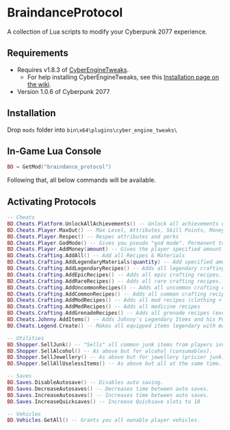 # BraindanceProtocol

A collection of Lua scripts to modify your Cyberpunk 2077 experience.

## Requirements

- Requires v1.8.3 of [CyberEngineTweaks](https://github.com/yamashi/CyberEngineTweaks/tree/v1.8.3).
  - For help installing CyberEngineTweaks, see this [Installation page on the wiki](https://wiki.cybermods.net/cyber-engine-tweaks/getting-started/installing).
- Version 1.0.6 of Cyberpunk 2077

## Installation

Drop `mods` folder into `bin\x64\plugins\cyber_engine_tweaks\`

## In-Game Lua Console

```lua
BD = GetMod("braindance_protocol")
```

Following that, all below commands will be available.

## Activating Protocols

```lua
-- Cheats
BD.Cheats.Platform.UnlockAllAchievements() -- Unlock all achievements on your platform (Steam / GoG)
BD.Cheats.Player.MaxOut() -- Max Level, Attributes, Skill Points, Money,
BD.Cheats.Player.Respec() -- Respec attributes and perks
BD.Cheats.Player.GodMode() -- Gives you pseudo "god mode". Permanent to your SaveFile
BD.Cheats.Player.AddMoney(amount) -- Gives the player specified amount of money. If no amount is specified, gives you 999999 money.
BD.Cheats.Crafting.AddAll() -- Add all Recipes & Materials
BD.Cheats.Crafting.AddLegendaryMaterials(quantity) -- Add specified amount of legendary crafting materials
BD.Cheats.Crafting.AddLegendaryRecipes() -- Adds all legendary crafting recipes.
BD.Cheats.Crafting.AddEpicRecipes() -- Adds all epic crafting recipes.
BD.Cheats.Crafting.AddRareRecipes() -- Adds all rare crafting recipes.
BD.Cheats.Crafting.AddUncommonRecipes() -- Adds all uncommon crafting recipes.
BD.Cheats.Crafting.AddCommonRecipes() -- Adds all common crafting recipes.
BD.Cheats.Crafting.AddModRecipes() -- Adds all mod recipes (clothing + cyberware + weapon mods)
BD.Cheats.Crafting.AddMedRecipes() -- Adds all medicine recipes
BD.Cheats.Crafting.AddGrenadeRecipes() -- Adds all grenade recipes (except Ozob's Nose)
BD.Cheats.Johnny.AddItems() -- Adds Johnny's Legendary Items and his Porsche.
BD.Cheats.Legend.Create() -- Makes all equipped items legendary with max stats.

-- Utilities
BD.Shopper.SellJunk() -- "Sells" all common junk items from players inventory by removing them and adding appropriate amount of Eddies back.
BD.Shopper.SellAlcohol() -- As above but for alcohol (consumables).
BD.Shopper.SellJewellery() -- As above but for jewellery (pricier junk).
BD.Shopper.SellAllUselessItems() -- As above but all at the same time.

-- Saves
BD.Saves.DisableAutosave() -- Disables auto saving.
BD.Saves.DecreaseAutosaves() -- Decreases time between auto saves.
BD.Saves.IncreaseAutosaves() -- Increases time between auto saves.
BD.Saves.IncreaseQuicksaves() -- Increase Quicksave slots to 10

-- Vehicles
BD.Vehicles.GetAll() -- Grants you all ownable player vehicles.
```
